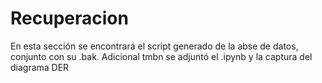 # Recuperacion
En esta sección se encontrará el script generado de la abse de datos, conjunto con su .bak. Adicional tmbn se adjuntó el .ipynb y la captura del diagrama DER

